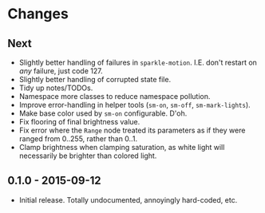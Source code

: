 # Changes

## Next

* Slightly better handling of failures in `sparkle-motion`.  I.E. don't restart on *any* failure, just code 127.
* Slightly better handling of corrupted state file.
* Tidy up notes/TODOs.
* Namespace more classes to reduce namespace pollution.
* Improve error-handling in helper tools (`sm-on`, `sm-off`, `sm-mark-lights`).
* Make base color used by `sm-on` configurable.  D'oh.
* Fix flooring of final brightness value.
* Fix error where the `Range` node treated its parameters as if they were ranged from 0..255, rather than 0..1.
* Clamp brightness when clamping saturation, as white light will necessarily be brighter than colored light.

## 0.1.0 - 2015-09-12

* Initial release.  Totally undocumented, annoyingly hard-coded, etc.
